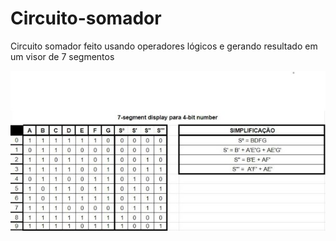 # Circuito-somador
Circuito somador feito usando operadores lógicos e gerando resultado em um visor de 7 segmentos

<img src="src/1.jpg"/>
